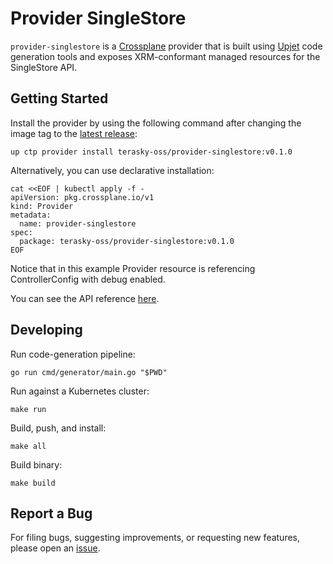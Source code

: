 # Provider SingleStore

`provider-singlestore` is a [Crossplane](https://crossplane.io/) provider that
is built using [Upjet](https://github.com/crossplane/upjet) code
generation tools and exposes XRM-conformant managed resources for the
SingleStore API.

## Getting Started

Install the provider by using the following command after changing the image tag
to the [latest release](https://marketplace.upbound.io/providers/terasky-oss/provider-singlestore):
```
up ctp provider install terasky-oss/provider-singlestore:v0.1.0
```

Alternatively, you can use declarative installation:
```
cat <<EOF | kubectl apply -f -
apiVersion: pkg.crossplane.io/v1
kind: Provider
metadata:
  name: provider-singlestore
spec:
  package: terasky-oss/provider-singlestore:v0.1.0
EOF
```

Notice that in this example Provider resource is referencing ControllerConfig with debug enabled.

You can see the API reference [here](https://doc.crds.dev/github.com/terasky-oss/provider-singlestore).

## Developing

Run code-generation pipeline:
```console
go run cmd/generator/main.go "$PWD"
```

Run against a Kubernetes cluster:

```console
make run
```

Build, push, and install:

```console
make all
```

Build binary:

```console
make build
```

## Report a Bug

For filing bugs, suggesting improvements, or requesting new features, please
open an [issue](https://github.com/terasky-oss/provider-singlestore/issues).
